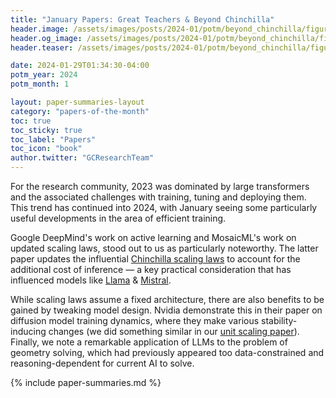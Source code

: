```yaml
---
title: "January Papers: Great Teachers & Beyond Chinchilla"
header.image: /assets/images/posts/2024-01/potm/beyond_chinchilla/figure_1b.png
header.og_image: /assets/images/posts/2024-01/potm/beyond_chinchilla/figure_1b.png
header.teaser: /assets/images/posts/2024-01/potm/beyond_chinchilla/figure_1b.png

date: 2024-01-29T01:34:30-04:00
potm_year: 2024
potm_month: 1

layout: paper-summaries-layout
category: "papers-of-the-month"
toc: true
toc_sticky: true
toc_label: "Papers"
toc_icon: "book"
author.twitter: "GCResearchTeam"
---
```


For the research community, 2023 was dominated by large transformers and the associated challenges with training, tuning and deploying them.
This trend has continued into 2024, with January seeing some particularly useful developments in the area of efficient training.

Google DeepMind's work on active learning and MosaicML's work on updated scaling laws, stood out to us as particularly noteworthy.
The latter paper updates the influential [Chinchilla scaling laws](https://arxiv.org/abs/2203.15556) to account for the additional cost of inference — a key practical consideration that has influenced models like [Llama](https://ai.meta.com/llama/) & [Mistral](https://huggingface.co/docs/transformers/main/en/model_doc/mistral).

While scaling laws assume a fixed architecture, there are also benefits to be gained by tweaking model design. Nvidia demonstrate this in their paper on diffusion model training dynamics, where they make various stability-inducing changes (we did something similar in our [unit scaling paper](https://arxiv.org/abs/2303.11257)). Finally, we note a remarkable application of LLMs to the problem of geometry solving, which had previously appeared too data-constrained and reasoning-dependent for current AI to solve.

{% include paper-summaries.md %}
